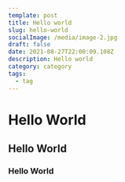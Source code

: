 ```yaml
---
template: post
title: Hello world
slug: hello-world
socialImage: /media/image-2.jpg
draft: false
date: 2021-08-27T22:00:09.108Z
description: Hello world
category: category
tags:
  - tag
---
```

# Hello World
## Hello World
### Hello World